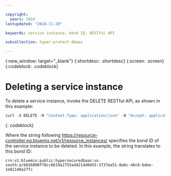 ```yaml
---

copyright:
  years: 2018
lastupdated: "2018-11-20"

keywords: service instance, bond ID, RESTful API

subcollection: hyper-protect-dbaas

---
```


{:new_window: target="_blank"}
{:shortdesc: .shortdesc}
{:screen: .screen}
{:codeblock: .codeblock}


# Deleting a service instance

To delete a service instance, invoke the DELETE RESTful API, as shown in this example:

```javascript
curl -X DELETE -H "Content-Type: application/json" -H "Accept: application/json" -H "Authorization: Bearer eyJraWQiOiI*** ***ygSyuylLw" https://resource-controller.ng.bluemix.net/v1/resource_instances/crn%3Av1%3Abluemix%3Apublic%3Ahypersecuredbaas%3Aus-south%3Aa%2Fb036890f78cc6619a2755ad4214d0455%3A3737ea51-0a6c-46c6-bdee-1e82148a27fc%3A%3A
```
{: codeblock}

Where the string following https://resource-controller.ng.bluemix.net/v1/resource_instances/ specifies the bond ID of the service instance to be deleted.
In this example, the string translates to this bond ID:

<pre><code class="hljs">crn:v1:bluemix:public:hypersecuredbaas:us-south:a/b036890f78cc6619a2755ad4214d0455:3737ea51-0a6c-46c6-bdee-1e82148a27fc
</code></pre>
